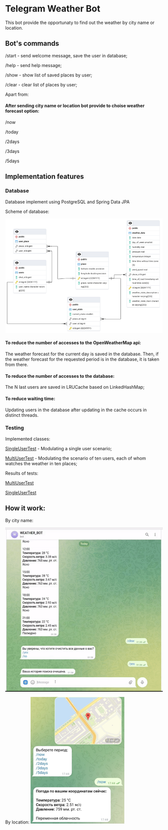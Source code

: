 # Telegram Weather Bot
This bot provide the opportunaty to find out the weather by city name or location.


## Bot's commands

/start  -  send welcome message, save the user in database;

/help  - send help message;

/show - show list of saved places by user;

/clear - clear list of places by user;

Apart from:

#### After sending city name or location bot provide to choise weather forecast option:

/now 

/today

/2days

/3days

/5days



## Implementation features

### Database

Database implement using PostgreSQL and Spring Data JPA

Scheme of database:

![](https://github.com/MikhailCherepanovD/WeatherBotRepository/blob/master/GitHubResources/schemaDB.png)




#### To reduce the number of accesses to the OpenWeatherMap api:
 
 The weather forecast for the current day is saved in the database. Then, if the weather forecast for the requested period is in the database, it is taken from there.

#### To reduce the number of accesses to the database:

The N last users are saved in LRUCache based on LinkedHashMap;

#### To reduce waiting time:

Updating users in the database after updating in the cache occurs in distinct threads.



### Testing 

Implemented classes:


[SingleUserTest](https://github.com/MikhailCherepanovD/WeatherBotRepository/blob/master/src/test/java/ru/spring/core/project/SingleUserTest.java)  - Modulating a single user scenario;


[MultiUserTest](https://github.com/MikhailCherepanovD/WeatherBotRepository/blob/master/src/test/java/ru/spring/core/project/MultiUserTest.java)  - Modulating the scenario of ten users, each of whom watches the weather in ten places;


Results of tests:

[MultiUserTest](https://github.com/MikhailCherepanovD/WeatherBotRepository/blob/master/src/test/java/ru/spring/core/project/TestLog/MultiUserTest.log) 

[SingleUserTest](https://github.com/MikhailCherepanovD/WeatherBotRepository/blob/master/src/test/java/ru/spring/core/project/TestLog/SingleUserTest.log) 






## How it work:

By city name:

![](https://github.com/MikhailCherepanovD/WeatherBotRepository/blob/master/GitHubResources/TelegramBot.gif)

By location:
<img src="https://github.com/MikhailCherepanovD/WeatherBotRepository/blob/master/GitHubResources/sentLocation.jpg" alt="" width="300"/>
